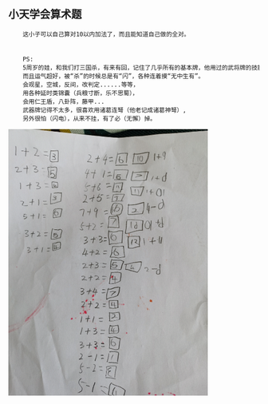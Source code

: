 ## 小天学会算术题

```html
	这小子可以自己算对10以内加法了，而且能知道自己做的全对。


	PS:
	5周岁的娃，和我们打三国杀，有来有回，记住了几乎所有的基本牌，他用过的武将牌的技能特点。
	而且运气超好，被“杀”的时候总是有“闪”，各种连着摸“无中生有”。
	会观星，空城，反间，改判定......等等，
	用各种延时类锦囊（兵粮寸断，乐不思蜀），
	会用仁王盾，八卦阵，藤甲...
	武器牌记得不太多，很喜欢用诸葛连弩（他老记成诸葛神弩）,
	另外很怕（闪电），从来不挂，有了必（无懈）掉。

```

<img src="../images/xiaotian_calc.jpg" alt="小天算数" style="width: 400px">